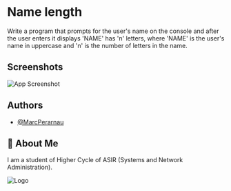 
# Name length
Write a program that prompts for the user's name on the console and after the user enters it displays 'NAME' has 'n' letters, where 'NAME' is the user's name in uppercase and 'n' is the number of letters in the name.

## Screenshots

![App Screenshot](https://github.com/MarcPerarnau/MV/assets/151735878/af04f6c7-a2a8-4bdb-b826-29d56ac64f8a)



## Authors

- [@MarcPerarnau](https://github.com/MarcPerarnau)


## 🚀 About Me
I am a student of Higher Cycle of ASIR (Systems and Network Administration).


![Logo](https://github.com/MarcPerarnau/MV/assets/151735878/dbd36d50-971f-4147-8b66-0c489954895e)

